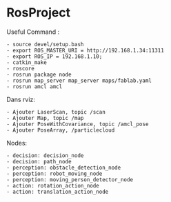 # RosProject

Useful Command :

	- source devel/setup.bash
	- export ROS_MASTER_URI = http://192.168.1.34:11311
	- export ROS_IP = 192.168.1.10;
	- catkin_make
	- roscore
	- rosrun package node
	- rosrun map_server map_server maps/fablab.yaml
	- rosrun amcl amcl
  
Dans rviz:
	
	- Ajouter LaserScan, topic /scan
	- Ajouter Map, topic /map
	- Ajouter PoseWithCovariance, topic /amcl_pose
	- Ajouter PoseArray, /particlecloud

Nodes:

	- decision: decision_node
	- decision: path_node
	- perception: obstacle_detection_node
	- perception: robot_moving_node
	- perception: moving_person_detector_node
	- action: rotation_action_node
	- action: translation_action_node
